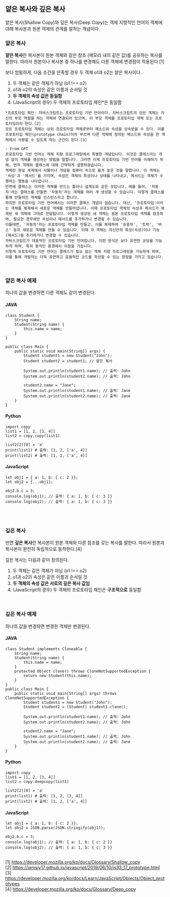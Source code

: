 ## 얕은 복사와 깊은 복사

얕은 복사(Shallow Copy)와 깊은 복사(Deep Copy)는 객체 지향적인 언어의 객체에 대해 복사본과 원본 객체의 관계를 말하는 개념이다. 

### 얕은 복사

**얕은 복사**란 복사본이 원본 객체와 같은 참조 (메모리 내의 같은 값)를 공유하는 복사를 말한다. 따라서 원본이나 복사본 중 하나를 변경해도 다른 객체에 변경점이 적용된다.[1]

보다 엄밀하게, 다음 조건을 만족할 경우 두 객체 o1과 o2는 얕은 복사이다.

1. 두 객체는 같은 객체가 아님 (o1 !== o2)
2. o1과 o2의 속성은 같은 이름과 순서일 것
3. **두 객체의 속성 값은 동일함**
4. (JavaScript의 경우) 두 객체의 프로토타입 체인*은 동일함
```
*프로토타입 체인: 자바스크립트는 프로토타입 기반 언어이다. 자바스크립트의 모든 객체는 자신의 부모 역할을 하는 객체와 연결되어 있으며, 이 부모 객체를 프로토타입 객체 또는 프로토타입이라 한다.[2]
모든 프로토타입 객체는 상위 프로토타입 객체로부터 메소드와 속성을 상속받을 수 있다. 이를 프로토타입 체인(prototype chain)이라 부르며 다른 객체에 정의된 메소드와 속성을 한 객체에서 사용할 수 있도록 하는 근간이 된다.[3]

- From GPT
프로토타입 기반 언어는 객체 지향 프로그래밍에서 특별한 개념입니다. 이것은 클래스라는 개념 없이 객체를 생성하는 방법을 말합니다. 그러면 이제 프로토타입 기반 언어를 이해하기 위해, 먼저 객체와 클래스에 대해 간략하게 설명하겠습니다.
객체란 현실 세계에서 사물이나 개념을 컴퓨터 속으로 옮겨 놓은 것을 말합니다. 이 객체는 '속성'과 '메서드'를 가지며, 속성은 객체의 특성이나 상태를 나타내고, 메서드는 객체가 수행하는 행동을 나타냅니다.
반면에 클래스는 이러한 객체를 만드는 틀이나 설계도와 같은 것입니다. 예를 들어, '자동차'라는 클래스를 만들면 '자동차'라는 객체를 여러 개 생성할 수 있습니다. 이렇게 클래스를 통해 만들어진 객체를 인스턴스라고 합니다.
하지만 프로토타입 기반 언어에서는 이러한 클래스 개념이 없습니다. 대신, '프로토타입'이라는 객체를 복제해서 새로운 객체를 만들어냅니다. 이때 프로토타입 객체의 속성과 메서드가 복제된 새 객체에 그대로 전달됩니다. 이렇게 생성된 새 객체는 원본 프로토타입 객체를 참조하며, 필요한 경우에만 속성이나 메서드를 추가하거나 변경할 수 있습니다.
이를테면, '자동차'라는 프로토타입 객체를 만들고, 이를 복제하여 '승용차', '트럭', '버스' 등의 새로운 객체를 만들 수 있습니다. 이때 각 객체는 자신만의 특성(속성)이나 기능(메서드)을 추가하거나 변경할 수 있습니다.
자바스크립트가 대표적인 프로토타입 기반 언어입니다. 이런 방식은 보다 유연한 코딩을 가능하게 하며, 특히 동적인 환경에서 이점을 가집니다.
이렇게 프로토타입 기반 언어는 클래스가 필요 없는 객체 지향 프로그래밍을 가능하게 하며, 이를 통해 개발자는 더욱 유연하고 효율적인 코드를 작성할 수 있는 장점을 가지고 있습니다.
```

<br>

### 얕은 복사 예제

하나의 값을 변경하면 다른 객체도 같이 변경된다.

#### JAVA
```
class Student {
    String name;
    Student(String name) {
        this.name = name;
    }
}

public class Main {
    public static void main(String[] args) {
        Student student1 = new Student("John");
        Student student2 = student1; // 얕은 복사

        System.out.println(student1.name); // 출력: John
        System.out.println(student2.name); // 출력: John

        student2.name = "Jane";
        System.out.println(student1.name); // 출력: Jane
        System.out.println(student2.name); // 출력: Jane
    }
}
```

#### Python
```
import copy
list1 = [1, 2, [3, 4]]
list2 = copy.copy(list1)

list2[2][0] = 'a'
print(list1) # 출력: [1, 2, ['a', 4]]
print(list2) # 출력: [1, 2, ['a', 4]]
```

#### JavaScript
```
let obj1 = { a: 1, b: { c: 2 }};
let obj2 = {...obj1};

obj2.b.c = 3;
console.log(obj1); // 출력: { a: 1, b: { c: 3 }}
console.log(obj2); // 출력: { a: 1, b: { c: 3 }}
```

<br>
<br>

### 깊은 복사

반면 **깊은 복사**란 복사본이 원본 객체와 다른 참조를 갖는 복사를 말한다. 따라서 원본과 복사본이 완전히 독립적으로 동작한다.[4]

깊은 복사는 다음과 같이 정의된다.

1. 두 객체는 같은 객체가 아님 (o1 !== o2)
2. o1과 o2의 속성은 같은 이름과 순서일 것
3. **두 객체의 속성 값은 서로의 깊은 복사 값임**
4. (JavaScript의 경우) 두 객체의 프로토타입 체인은 **구조적으로** 동일함

<br>

### 깊은 복사 예제

하나의 값을 변경하면 변경한 객체만 변경된다.

#### JAVA
```
class Student implements Cloneable {
    String name;
    Student(String name) {
        this.name = name;
    }
    protected Object clone() throws CloneNotSupportedException {
        return new Student(this.name);
    }
}
public class Main {
    public static void main(String[] args) throws CloneNotSupportedException {
        Student student1 = new Student("John");
        Student student2 = (Student) student1.clone();

        System.out.println(student1.name); // 출력: John
        System.out.println(student2.name); // 출력: John

        student2.name = "Jane";
        System.out.println(student1.name); // 출력: John
        System.out.println(student2.name); // 출력: Jane
    }
}
```

#### Python
```
import copy
list1 = [1, 2, [3, 4]]
list2 = copy.deepcopy(list1)

list2[2][0] = 'a'
print(list1) # 출력: [1, 2, [3, 4]]
print(list2) # 출력: [1, 2, ['a', 4]]
```

#### JavaScript
```
let obj1 = { a: 1, b: { c: 2 }};
let obj2 = JSON.parse(JSON.stringify(obj1));

obj2.b.c = 3;
console.log(obj1); // 출력: { a: 1, b: { c: 2 }}
console.log(obj2); // 출력: { a: 1, b: { c: 3 }}
```

##
[1] https://developer.mozilla.org/ko/docs/Glossary/Shallow_copy<br>
[2] https://iamsjy17.github.io/javascript/2019/06/10/js33_17_prototype.html<br>
[3] https://developer.mozilla.org/ko/docs/Learn/JavaScript/Objects/Object_prototypes<br>
[4] https://developer.mozilla.org/ko/docs/Glossary/Deep_copy
